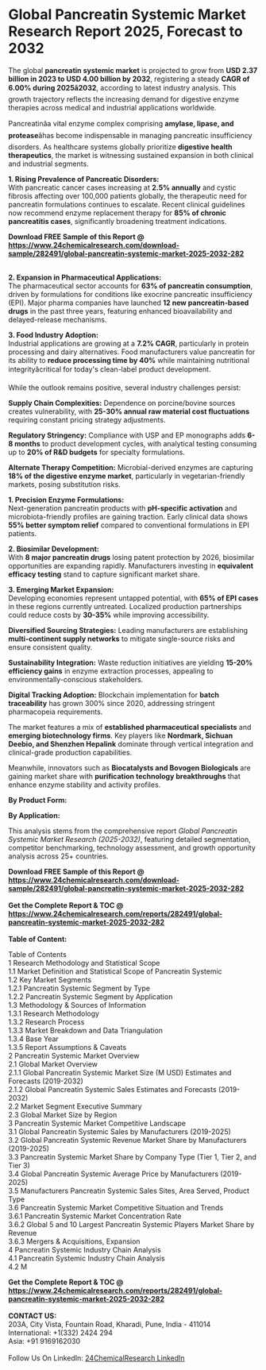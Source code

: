 <h1>Global Pancreatin Systemic Market Research Report 2025, Forecast to 2032</h1><p>The global <strong>pancreatin systemic market</strong> is projected to grow from <strong>USD 2.37 billion in 2023 to USD 4.00 billion by 2032</strong>, registering a steady <strong>CAGR of 6.00% during 2025â2032</strong>, according to latest industry analysis. This growth trajectory reflects the increasing demand for digestive enzyme therapies across medical and industrial applications worldwide.</p><p>Pancreatinâa vital enzyme complex comprising <strong>amylase, lipase, and protease</strong>âhas become indispensable in managing pancreatic insufficiency disorders. As healthcare systems globally prioritize <strong>digestive health therapeutics</strong>, the market is witnessing sustained expansion in both clinical and industrial segments.</p><p><strong>1. Rising Prevalence of Pancreatic Disorders:</strong><br>
With pancreatic cancer cases increasing at <strong>2.5% annually</strong> and cystic fibrosis affecting over 100,000 patients globally, the therapeutic need for pancreatin formulations continues to escalate. Recent clinical guidelines now recommend enzyme replacement therapy for <strong>85% of chronic pancreatitis cases</strong>, significantly broadening treatment indications.</p><div><b>Download FREE Sample of this Report @ 
            <a href="https://www.24chemicalresearch.com/download-sample/282491/global-pancreatin-systemic-market-2025-2032-282">
            https://www.24chemicalresearch.com/download-sample/282491/global-pancreatin-systemic-market-2025-2032-282</a></b></div><br><p><strong>2. Expansion in Pharmaceutical Applications:</strong><br>
The pharmaceutical sector accounts for <strong>63% of pancreatin consumption</strong>, driven by formulations for conditions like exocrine pancreatic insufficiency (EPI). Major pharma companies have launched <strong>12 new pancreatin-based drugs</strong> in the past three years, featuring enhanced bioavailability and delayed-release mechanisms.</p><p><strong>3. Food Industry Adoption:</strong><br>
Industrial applications are growing at a <strong>7.2% CAGR</strong>, particularly in protein processing and dairy alternatives. Food manufacturers value pancreatin for its ability to <strong>reduce processing time by 40%</strong> while maintaining nutritional integrityâcritical for today's clean-label product development.</p><p>While the outlook remains positive, several industry challenges persist:</p><p><strong>Supply Chain Complexities:</strong> Dependence on porcine/bovine sources creates vulnerability, with <strong>25-30% annual raw material cost fluctuations</strong> requiring constant pricing strategy adjustments.</p><p><strong>Regulatory Stringency:</strong> Compliance with USP and EP monographs adds <strong>6-8 months</strong> to product development cycles, with analytical testing consuming up to <strong>20% of R&amp;D budgets</strong> for specialty formulations.</p><p><strong>Alternate Therapy Competition:</strong> Microbial-derived enzymes are capturing <strong>18% of the digestive enzyme market</strong>, particularly in vegetarian-friendly markets, posing substitution risks.</p><p><strong>1. Precision Enzyme Formulations:</strong><br>
Next-generation pancreatin products with <strong>pH-specific activation</strong> and microbiota-friendly profiles are gaining traction. Early clinical data shows <strong>55% better symptom relief</strong> compared to conventional formulations in EPI patients.</p><p><strong>2. Biosimilar Development:</strong><br>
With <strong>8 major pancreatin drugs</strong> losing patent protection by 2026, biosimilar opportunities are expanding rapidly. Manufacturers investing in <strong>equivalent efficacy testing</strong> stand to capture significant market share.</p><p><strong>3. Emerging Market Expansion:</strong><br>
Developing economies represent untapped potential, with <strong>65% of EPI cases</strong> in these regions currently untreated. Localized production partnerships could reduce costs by <strong>30-35%</strong> while improving accessibility.</p><p><strong>Diversified Sourcing Strategies:</strong> Leading manufacturers are establishing <strong>multi-continent supply networks</strong> to mitigate single-source risks and ensure consistent quality.</p><p><strong>Sustainability Integration:</strong> Waste reduction initiatives are yielding <strong>15-20% efficiency gains</strong> in enzyme extraction processes, appealing to environmentally-conscious stakeholders.</p><p><strong>Digital Tracking Adoption:</strong> Blockchain implementation for <strong>batch traceability</strong> has grown 300% since 2020, addressing stringent pharmacopeia requirements.</p><p>The market features a mix of <strong>established pharmaceutical specialists</strong> and <strong>emerging biotechnology firms</strong>. Key players like <strong>Nordmark, Sichuan Deebio, and Shenzhen Hepalink</strong> dominate through vertical integration and clinical-grade production capabilities.</p><p>Meanwhile, innovators such as <strong>Biocatalysts and Bovogen Biologicals</strong> are gaining market share with <strong>purification technology breakthroughs</strong> that enhance enzyme stability and activity profiles.</p><p><strong>By Product Form:</strong></p><p><strong>By Application:</strong></p><p>This analysis stems from the comprehensive report <em>Global Pancreatin Systemic Market Research (2025-2032)</em>, featuring detailed segmentation, competitor benchmarking, technology assessment, and growth opportunity analysis across 25+ countries.</p><div><b>Download FREE Sample of this Report @ 
            <a href="https://www.24chemicalresearch.com/download-sample/282491/global-pancreatin-systemic-market-2025-2032-282">
            https://www.24chemicalresearch.com/download-sample/282491/global-pancreatin-systemic-market-2025-2032-282</a></b></div><br><div><b>Get the Complete Report & TOC @ 
            <a href="https://www.24chemicalresearch.com/reports/282491/global-pancreatin-systemic-market-2025-2032-282">
            https://www.24chemicalresearch.com/reports/282491/global-pancreatin-systemic-market-2025-2032-282</a></b></div><br>
            <b>Table of Content:</b><p>Table of Contents<br />
1 Research Methodology and Statistical Scope<br />
1.1 Market Definition and Statistical Scope of Pancreatin Systemic<br />
1.2 Key Market Segments<br />
1.2.1 Pancreatin Systemic Segment by Type<br />
1.2.2 Pancreatin Systemic Segment by Application<br />
1.3 Methodology & Sources of Information<br />
1.3.1 Research Methodology<br />
1.3.2 Research Process<br />
1.3.3 Market Breakdown and Data Triangulation<br />
1.3.4 Base Year<br />
1.3.5 Report Assumptions & Caveats<br />
2 Pancreatin Systemic Market Overview<br />
2.1 Global Market Overview<br />
2.1.1 Global Pancreatin Systemic Market Size (M USD) Estimates and Forecasts (2019-2032)<br />
2.1.2 Global Pancreatin Systemic Sales Estimates and Forecasts (2019-2032)<br />
2.2 Market Segment Executive Summary<br />
2.3 Global Market Size by Region<br />
3 Pancreatin Systemic Market Competitive Landscape<br />
3.1 Global Pancreatin Systemic Sales by Manufacturers (2019-2025)<br />
3.2 Global Pancreatin Systemic Revenue Market Share by Manufacturers (2019-2025)<br />
3.3 Pancreatin Systemic Market Share by Company Type (Tier 1, Tier 2, and Tier 3)<br />
3.4 Global Pancreatin Systemic Average Price by Manufacturers (2019-2025)<br />
3.5 Manufacturers Pancreatin Systemic Sales Sites, Area Served, Product Type<br />
3.6 Pancreatin Systemic Market Competitive Situation and Trends<br />
3.6.1 Pancreatin Systemic Market Concentration Rate<br />
3.6.2 Global 5 and 10 Largest Pancreatin Systemic Players Market Share by Revenue<br />
3.6.3 Mergers & Acquisitions, Expansion<br />
4 Pancreatin Systemic Industry Chain Analysis<br />
4.1 Pancreatin Systemic Industry Chain Analysis<br />
4.2 M</p><div><b>Get the Complete Report & TOC @ 
            <a href="https://www.24chemicalresearch.com/reports/282491/global-pancreatin-systemic-market-2025-2032-282">
            https://www.24chemicalresearch.com/reports/282491/global-pancreatin-systemic-market-2025-2032-282</a></b></div><br><b>CONTACT US:</b><br>
            203A, City Vista, Fountain Road, Kharadi, Pune, India - 411014<br>
            International: +1(332) 2424 294<br>
            Asia: +91 9169162030 <br><br>
            Follow Us On LinkedIn: <a href="https://www.linkedin.com/company/24chemicalresearch/">24ChemicalResearch LinkedIn</a>